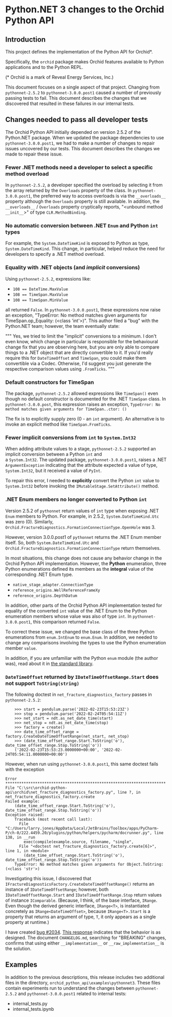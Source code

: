 # Python.NET 3 changes to the Orchid Python API

## Introduction 

This project defines the implementation of the Python API for Orchid*.

Specifically, the `orchid` package makes Orchid features available to Python applications and to the
Python REPL.

(* Orchid is a mark of Reveal Energy Services, Inc.)

This document focuses on a single aspect of that project. Changing from `pythonnet-2.5.2`  to
`pythonnet-3.0.0.post1` caused a number of previously passing tests to fail. This document 
describes the changes that we discovered that resulted in these failures in our internal tests.

## Changes needed to pass all developer tests

The Orchid Python API initially depended on 
version 2.5.2 of the Python.NET package. When we updated the package dependencies to use 
`pythonnet-3.0.0.post1`, we had to make a number of changes to repair issues uncovered by our tests.
This document describes the changes we made to repair these issue.

### Fewer .NET methods need a developer to select a specific method overload

In `pythonnet-2.5.2`, a developer specified the overload by selecting it from the array returned by the `Overloads`
property of the class. In `pythonnet-3.0.0.post1`, the preferred way to access overloads is via the `__overloads__` 
property although the `Overloads` property is still available. In addition, the `__overloads__` / `Overloads` property 
cryptically reports, "<unbound method `__init__`>" of type `CLR.MethodBinding`.
  
### No automatic conversion between .NET `Enum` and Python `int` types 
  
For example, the `System.DateTimeKind` is exposed to Python as type, `System.DateTimeKind`. This change, 
in particular, helped reduce the need for developers to specify a .NET method overload.

### Equality with .NET objects (and _implicit_ conversions)

Using `pythonnet-2.5.2`, expressions like:

- `108 == DateTime.MaxValue`
- `108 == TimeSpan.MaxValue`
- `108 == TimeSpan.MinValue`

all returned `False`. In `pythonnet-3.0.0.post1`, these expressions now raise an exception, 
"TypeError: No method matches given arguments for TimeSpan.op_Equality: (<class 'int'>)". This author filed a "bug"
with the Python.NET team; however, the team eventually state:

"""
Yes, we tried to limit the "implicit" conversions to a minimum. I don't even know, which change in particular is
responsible for the behavioural change fix that you are observing here, but you are only able to compare things to a
.NET object that are directly convertible to it. If you'd really require this for `DateTimeOffset` and `TimeSpan`,
you could make them convertible via a Codec. Otherwise, I'd suggest you just generate the respective comparison
values using `.FromTicks`.
"""

### Default constructors for TimeSpan

The package, `pythonnet-2.5.2` allowed expressions like `TimeSpan()` even though no default constructor is documented
for the .NET `TimeSpan` class. In `pythonnet-3.0.0.post`, this expression raises an exception, 
`TypeError: No method matches given arguments for TimeSpan..ctor: ()`

The fix is to explicitly supply zero (0 - an `int` argument). An alternative is to invoke an explicit method like 
`TimeSpan.FromTicks`.

### Fewer implicit conversions from `int` to `System.Int32`

When adding attribute values to a stage, `pythonnet-2.5.2` supported an implicit conversion between a Python `int` and  
a `System.Int32`. The updated package, `pythonnet-3.0.0.post1`, raises a .NET `ArgumentException` indicating that the 
attribute expected a value of type, `System.Int32`, but it received a value of `PyInt`.

To repair this error, I needed to **explicitly** convert the Python `int` value to `System.Int32` before invoking the 
`IMutableStage.SetAttribute()` method.

### .NET Enum members no longer converted to Python `int`

Version 2.5.2 of `pythonnet` return values of `int` type when exposing .NET `Enum` members to Python. For example, in 
2.5.2, `System.DateTimeKind.Utc` was zero (0). Similarly, `Orchid.FractureDiagnostics.FormationConnectionType.OpenHole`
was 3. 

However, version 3.0.0.post1 of `pythonnet` returns the .NET Enum member itself. So, both `System.DateTimeKind.Utc` and
`Orchid.FractureDiagnostics.FormationConnectionType` return themselves. 

In most situations, this change does not cause any behavior change in the Orchid Python API implementation. However,
the **Python** enumeration, three Python enumerations defined its members as the **integral** value of the 
corresponding .NET Enum type.

- `native_stage_adapter.ConnectionType`
- `reference_origins.WellReferenceFrameXy`
- `reference_origins.DepthDatum`

In addition, other parts of the Orchid Python API implementation tested for equality of the converted `int` value of
the .NET Enum to the Python enumeration members whose value was also of type `int`. In `pythonnet-3.0.0.post1`, this
comparison returned `False`. 

To correct these issue, we changed the base class of the three Python enumerations from `enum.IntEnum` to `enum.Enum`. 
In addition, we needed to change any comparisons involving the types to use the Python enumeration member `value`.

In addition, if you are unfamiliar with the Python `enum` module (the author was), read about it in 
[the standard library](https://docs.python.org/3.8/library/enum.html).

### `DateTimeOffset` returned by `IDateTimeOffsetRange.Start` does not support `ToString(string)`

The following doctest in `net_fracture_diagnostics_factory` passes in `pythonnet-2.5.2`:

```
    >>> start = pendulum.parse('2022-02-23T15:53:23Z')
    >>> stop = pendulum.parse('2022-02-24T05:54:11Z')
    >>> net_start = ndt.as_net_date_time(start)
    >>> net_stop = ndt.as_net_date_time(stop)
    >>> factory = create()
    >>> date_time_offset_range = factory.CreateDateTimeOffsetRange(net_start, net_stop)
    >>> (date_time_offset_range.Start.ToString('o'), date_time_offset_range.Stop.ToString('o'))
    ('2022-02-23T15:53:23.0000000+00:00', '2022-02-24T05:54:11.0000000+00:00')
```

However, when run using `pythonnet-3.0.0.post1`, this same doctest fails with the exception

```
Error
**********************************************************************
File "C:\src\orchid-python-api\orchid\net_fracture_diagnostics_factory.py", line ?, in net_fracture_diagnostics_factory.create
Failed example:
    (date_time_offset_range.Start.ToString('o'), date_time_offset_range.Stop.ToString('o'))
Exception raised:
    Traceback (most recent call last):
      File "C:/Users/larry.jones/AppData/Local/JetBrains/Toolbox/apps/PyCharm-P/ch-0/222.4459.20/plugins/python/helpers/pycharm/docrunner.py", line 138, in __run
        exec(compile(example.source, filename, "single",
      File "<doctest net_fracture_diagnostics_factory.create[6]>", line 1, in <module>
        (date_time_offset_range.Start.ToString('o'), date_time_offset_range.Stop.ToString('o'))
    TypeError: No method matches given arguments for Object.ToString: (<class 'str'>)
```

Investigating this issue, I discovered that `IFractureDiagnosticsFactory.CreateDateTimeOffsetRange()` returns an
instance of `IDateTimeOffsetRange`; however, both `IDateTimeOffsetRange.Start` and `IDateTimeOffsetRange.Stop` return
values of instance `IComparable`. (Because, I think, of the base interface, `IRange`. Even though the derived generic
interface, `IRange<T>`, is instantiated concretely as `IRange<DateTimeOffset>`, because `IRange<T>.Start` is a property
that returns an argument of type, `T`, it only appears as a single property at runtime.)

I have created [bug #2034](https://github.com/pythonnet/pythonnet/issues/2034). 
[This response](https://github.com/pythonnet/pythonnet/issues/2034#issuecomment-1332728831) indicates that the behavior
is as designed. The document `CHANGELOG.md`, searching for "BREAKING" changes, confirms that using either 
`__implementation__` or `__raw_implementation__` is the solution.

## Examples

In addition to the previous descriptions, this release includes two additional files in the directory, 
`orchid_python_api\examples\pythonnet3`. These files contain experiments run to understand the changes between 
`pythonnet-2.5.2` and `pythonnet-3.0.0.post1` related to internal tests:

- internal_tests.py
- internal_tests.ipynb
  